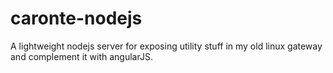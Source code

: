 caronte-nodejs
==============

A lightweight nodejs server for exposing utility stuff in my old linux gateway and complement it with angularJS.
